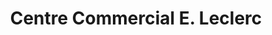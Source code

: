 ---
title: "Centre Commercial E. Leclerc"
url: /rambouillet/centre-commercial-e-leclerc/
shop: supermarché
---